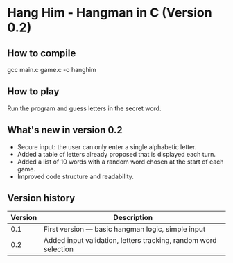 # Hang Him - Hangman in C (Version 0.2)

## How to compile
gcc main.c game.c -o hanghim

## How to play
Run the program and guess letters in the secret word. 

## What's new in version 0.2
- Secure input: the user can only enter a single alphabetic letter.
- Added a table of letters already proposed that is displayed each turn.
- Added a list of 10 words with a random word chosen at the start of each game.
- Improved code structure and readability.

## Version history
| Version | Description |
|---------|-------------|
| 0.1     | First version — basic hangman logic, simple input |
| 0.2     | Added input validation, letters tracking, random word selection |